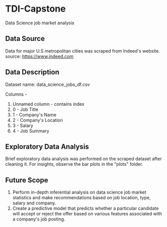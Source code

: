 # TDI-Capstone
Data Science job market analysis


## Data Source
Data for major U.S metropolitan cities was scraped from Indeed's website.
source: https://www.indeed.com

## Data Description
Dataset name: data_science_jobs_df.csv

Columns -
1. Unnamed column - contains index
2. 0 - Job Title
3. 1 - Company's Name
4. 2 - Company's Location
5. 3 - Salary 
6. 4 - Job Summary

## Exploratory Data Analysis
Brief exploratory data analysis was performed on the scraped dataset after cleaning it. 
For insights, observe the bar plots in the "plots" folder.


## Future Scope
1. Perform in-depth inferential analysis on data science job market statistics and make recommendations based on job location, type, salary and company.
2. Create a predictive model that predicts whether a particular candidate will accept or reject the offer based on various features associated with a company's job posting.
